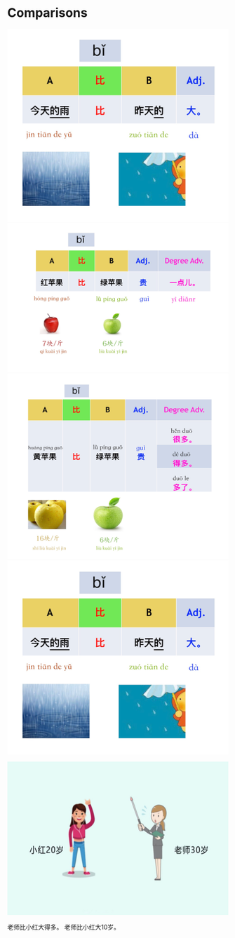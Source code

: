 # Comparisons

![](images/2021-01-10-19-20-46.png)
![](images/2021-01-10-19-20-55.png)
![](images/2021-01-10-19-21-03.png)
![](images/2021-01-10-19-19-54.png)

![](images/2021-01-10-19-24-31.png)

老师比小红大得多。
老师比小红大10岁。